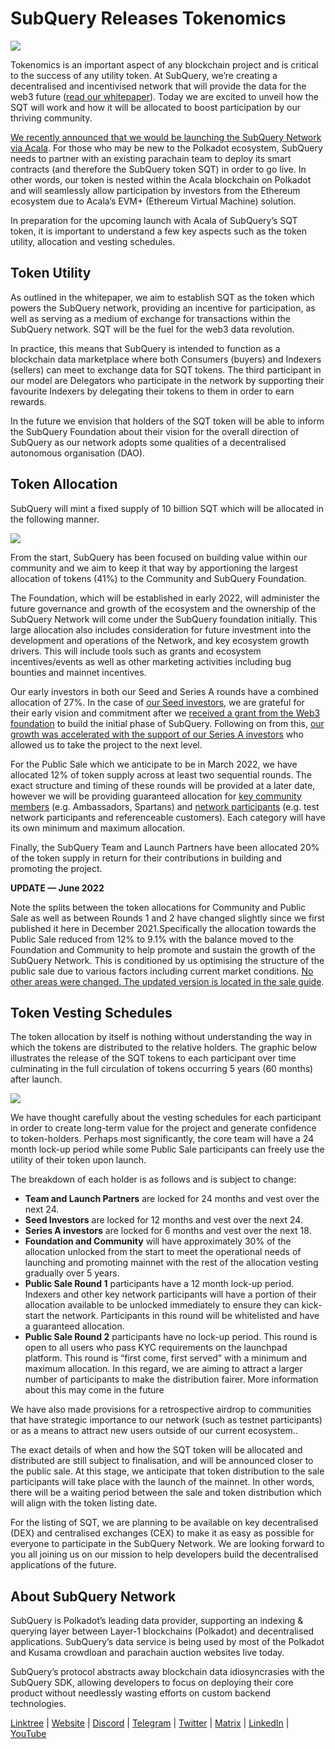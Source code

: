 # SubQuery Releases Tokenomics

![](https://miro.medium.com/max/1400/1*e42FM0TsNgOM3VacoctOzQ.png)

Tokenomics is an important aspect of any blockchain project and is critical to the success of any utility token. At SubQuery, we’re creating a decentralised and incentivised network that will provide the data for the web3 future ([read our whitepaper](https://static.subquery.network/whitepaper.pdf)). Today we are excited to unveil how the SQT will work and how it will be allocated to boost participation by our thriving community.

[We recently announced that we would be launching the SubQuery Network via Acala](./20211220-tokenomics.md). For those who may be new to the Polkadot ecosystem, SubQuery needs to partner with an existing parachain team to deploy its smart contracts (and therefore the SubQuery token SQT) in order to go live. In other words, our token is nested within the Acala blockchain on Polkadot and will seamlessly allow participation by investors from the Ethereum ecosystem due to Acala’s EVM+ (Ethereum Virtual Machine) solution.

In preparation for the upcoming launch with Acala of SubQuery’s SQT token, it is important to understand a few key aspects such as the token utility, allocation and vesting schedules.

## Token Utility

As outlined in the whitepaper, we aim to establish SQT as the token which powers the SubQuery network, providing an incentive for participation, as well as serving as a medium of exchange for transactions within the SubQuery network. SQT will be the fuel for the web3 data revolution.

In practice, this means that SubQuery is intended to function as a blockchain data marketplace where both Consumers (buyers) and Indexers (sellers) can meet to exchange data for SQT tokens. The third participant in our model are Delegators who participate in the network by supporting their favourite Indexers by delegating their tokens to them in order to earn rewards.

In the future we envision that holders of the SQT token will be able to inform the SubQuery Foundation about their vision for the overall direction of SubQuery as our network adopts some qualities of a decentralised autonomous organisation (DAO).

## Token Allocation

SubQuery will mint a fixed supply of 10 billion SQT which will be allocated in the following manner.

![](https://miro.medium.com/max/1400/1*VbX3nkFhGUc6QUXWzFw6ug.png)

From the start, SubQuery has been focused on building value within our community and we aim to keep it that way by apportioning the largest allocation of tokens (41%) to the Community and SubQuery Foundation.

The Foundation, which will be established in early 2022, will administer the future governance and growth of the ecosystem and the ownership of the SubQuery Network will come under the SubQuery foundation initially. This large allocation also includes consideration for future investment into the development and operations of the Network, and key ecosystem growth drivers. This will include tools such as grants and ecosystem incentives/events as well as other marketing activities including bug bounties and mainnet incentives.

Our early investors in both our Seed and Series A rounds have a combined allocation of 27%. In the case of [our Seed investors](./20210312-SubQuery-Raises-%241.8M-Seed-Round-for-Future-Expansion.md), we are grateful for their early vision and commitment after we [received a grant from the Web3 foundation](./20210207-SubQuery-Delivers-Its-Open-Source-SDK-Following-a-Web3-Foundation-Grant.md) to build the initial phase of SubQuery. Following on from this, [our growth was accelerated with the support of our Series A investors](./20210908-SubQuery-Announces-US%249-Million-Funding-Round.md) who allowed us to take the project to the next level.

For the Public Sale which we anticipate to be in March 2022, we have allocated 12% of token supply across at least two sequential rounds. The exact structure and timing of these rounds will be provided at a later date, however we will be providing guaranteed allocation for [key community members](./20210713-Introducing-the-SubQuery-Ambassador-Program.md) (e.g. Ambassadors, Spartans) and [network participants](./20211202-indexer-invitation.md) (e.g. test network participants and referenceable customers). Each category will have its own minimum and maximum allocation.

Finally, the SubQuery Team and Launch Partners have been allocated 20% of the token supply in return for their contributions in building and promoting the project.

**UPDATE — June 2022**

Note the splits between the token allocations for Community and Public Sale as well as between Rounds 1 and 2 have changed slightly since we first published it here in December 2021.Specifically the allocation towards the Public Sale reduced from 12% to 9.1% with the balance moved to the Foundation and Community to help promote and sustain the growth of the SubQuery Network. This is conditioned by us optimising the structure of the public sale due to various factors including current market conditions. [No other areas were changed. The updated version is located in the sale guide](https://medium.com/@subquery/subquery-publishes-the-sqt-public-sale-date-and-sale-guide-64b8aff10882).

## Token Vesting Schedules

The token allocation by itself is nothing without understanding the way in which the tokens are distributed to the relative holders. The graphic below illustrates the release of the SQT tokens to each participant over time culminating in the full circulation of tokens occurring 5 years (60 months) after launch.

![](https://miro.medium.com/max/1400/0*mfIBkH4SjFZgGuIq)

We have thought carefully about the vesting schedules for each participant in order to create long-term value for the project and generate confidence to token-holders. Perhaps most significantly, the core team will have a 24 month lock-up period while some Public Sale participants can freely use the utility of their token upon launch.

The breakdown of each holder is as follows and is subject to change:

- **Team and Launch Partners** are locked for 24 months and vest over the next 24.
- **Seed Investors** are locked for 12 months and vest over the next 24.
- **Series A investors** are locked for 6 months and vest over the next 18.
- **Foundation and Community** will have approximately 30% of the allocation unlocked from the start to meet the operational needs of launching and promoting mainnet with the rest of the allocation vesting gradually over 5 years.
- **Public Sale Round 1** participants have a 12 month lock-up period. Indexers and other key network participants will have a portion of their allocation available to be unlocked immediately to ensure they can kick-start the network. Participants in this round will be whitelisted and have a guaranteed allocation.
- **Public Sale Round 2** participants have no lock-up period. This round is open to all users who pass KYC requirements on the launchpad platform. This round is “first come, first served” with a minimum and maximum allocation. In this regard, we are aiming to attract a larger number of participants to make the distribution fairer. More information about this may come in the future

We have also made provisions for a retrospective airdrop to communities that have strategic importance to our network (such as testnet participants) or as a means to attract new users outside of our current ecosystem..

The exact details of when and how the SQT token will be allocated and distributed are still subject to finalisation, and will be announced closer to the public sale. At this stage, we anticipate that token distribution to the sale participants will take place with the launch of the mainnet. In other words, there will be a waiting period between the sale and token distribution which will align with the token listing date.

For the listing of SQT, we are planning to be available on key decentralised (DEX) and centralised exchanges (CEX) to make it as easy as possible for everyone to participate in the SubQuery Network. We are looking forward to you all joining us on our mission to help developers build the decentralised applications of the future.

## About SubQuery Network

SubQuery is Polkadot’s leading data provider, supporting an indexing & querying layer between Layer-1 blockchains (Polkadot) and decentralised applications. SubQuery’s data service is being used by most of the Polkadot and Kusama crowdloan and parachain auction websites live today.

SubQuery’s protocol abstracts away blockchain data idiosyncrasies with the SubQuery SDK, allowing developers to focus on deploying their core product without needlessly wasting efforts on custom backend technologies.

​​​​[Linktree](https://linktr.ee/subquerynetwork) | [Website](https://subquery.network/) | [Discord](https://discord.com/invite/78zg8aBSMG) | [Telegram](https://t.me/subquerynetwork) | [Twitter](https://twitter.com/subquerynetwork) | [Matrix](https://matrix.to/#/#subquery:matrix.org) | [LinkedIn](https://www.linkedin.com/company/subquery) | [YouTube](https://www.youtube.com/channel/UCi1a6NUUjegcLHDFLr7CqLw)
